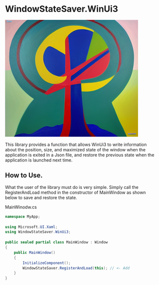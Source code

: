 # WindowStateSaver.WinUi3

![](./images/icon.png)

This library provides a function that allows WinUi3 to write information about the position, size, and maximized state of the window when the application is exited in a Json file, and restore the previous state when the application is launched next time.

## How to Use.

What the user of the library must do is very simple. Simply call the RegisterAndLoad method in the constructor of MainWindow as shown below to save and restore the state.

MainWinodw.cs

```c#
namespace MyApp;

using Microsoft.UI.Xaml;
using WindowStateSaver.WinUi3;

public sealed partial class MainWindow : Window
{
    public MainWindow()
    {
        InitializeComponent();
        WindowStateSaver.RegisterAndLoad(this); // <- Add
    }
}
```

